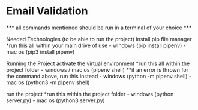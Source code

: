 # Email Validation

*** all commands mentioned should be run in a terminal of your choice ***

Needed Technologies (to be able to run the project)
  install pip file manager
  *run this all within your main drive of use
    - windows (pip install pipenv)
    - mac os (pip3 install pipenv)

Running the Project
  activate the virtual environment
  *run this all within the project folder
    - windows / mac os (pipenv shell)
  **if an error is thrown for the command above, run this instead
    - windows (python -m pipenv shell)
    - mac os (python3 -m pipenv shell)
    
  run the project
  *run this within the project folder
    - windows (python server.py)
    - mac os (python3 server.py)